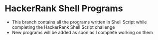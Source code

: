# HackerRank Shell Programs
* This branch contains all the programs written in Shell Script while completing the HackerRank Shell Script challenge 
* New programs will be added as soon as I complete working on them
